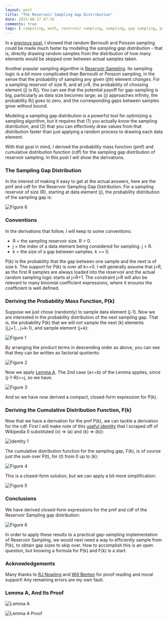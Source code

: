```yaml
---
layout: post
title: "The Reservoir Sampling Gap Distribution"
date: 2015-08-17 07:35
comments: true
tags: [ computing, math, reservoir sampling, sampling, gap sampling, probability ]
---
```

In a [previous post](http://erikerlandson.github.io/blog/2014/09/11/faster-random-samples-with-gap-sampling/), I showed that random Bernoulli and Poisson sampling could be made much faster by modeling the _sampling gap distribution_ - that is, directly drawing random samples from the distribution of how many elements would be skipped over between actual samples taken.

Another popular sampling algorithm is [Reservoir Sampling](https://en.wikipedia.org/wiki/Reservoir_sampling).  Its sampling logic is a bit more complicated than Bernoulli or Poisson sampling, in the sense that the probability of sampling any given (jth) element _changes_. For a sampling reservoir of size R, and all j>R, the probability of choosing element (j) is R/j.  You can see that the potential payoff for gap-sampling is big, particularly as data size becomes large; as (j) approaches infinity, the probability R/j goes to zero, and the corresponding gaps between samples grow without bound. 

Modeling a sampling gap distribution is a powerful tool for optimizing a sampling algorithm, but it requires that (1) you actually _know_ the sampling distribution, and (2) that you can effectively draw values from that distribution faster than just applying a random process to drawing each data element.

With that goal in mind, I derived the probability mass function (pmf) and cumulative distribution function (cdf) for the sampling gap distribution of reservoir sampling.  In this post I will show the derivations.

### The Sampling Gap Distribution
In the interest of making it easy to get at the actual answers, here are the pmf and cdf for the Reservoir Sampling Gap Distribution.  For a sampling reservoir of size (R), starting at data element (j), the probability distribution of the sampling gap is:

![Figure 6](/assets/images/reservoir1/figure6.png "Figure 6")

### Conventions
In the derivations that follow, I will keep to some conventions:

* R = the sampling reservoir size.  R > 0.
* j = the index of a data element being considered for sampling.  j > R.
* k = the size of a gap between samples.  k >= 0.

P(k) is the probability that the gap between one sample and the next is of size k.  The support for P(k) is over all k>=0.  I will generally assume that j>R, as the first R samples are always loaded into the reservoir and the actual random sampling logic starts at j=R+1.  The constraint j>R will also be relevant to many binomial coefficient expressions, where it ensures the coefficient is well defined.

### Deriving the Probability Mass Function, P(k)
Suppose we just chose (randomly) to sample data element (j-1).  Now we are interested in the probability distribution of the next sampling gap.  That is, the probability P(k) that we will _not_ sample the next (k) elements {j,j+1,...j+k-1}, and sample element (j+k):

![Figure 1](/assets/images/reservoir1/figure1.png "Figure 1")

By arranging the product terms in descending order as above, you can see that they can be written as factorial quotients:

![Figure 2](/assets/images/reservoir1/figure2.png "Figure 2")

Now we apply [Lemma A](#LemmaA).  The 2nd case (a<=b) of the Lemma applies, since (j-1-R)<=j, so we have:

![Figure 3](/assets/images/reservoir1/figure3.png "Figure 3")

And so we have now derived a compact, closed-form expression for P(k).

### Deriving the Cumulative Distribution Function, F(k)
Now that we have a derivation for the pmf P(k), we can tackle a derivation for the cdf.  First I will make note of this [useful identity](https://en.wikipedia.org/wiki/Binomial_coefficient#Series_involving_binomial_coefficients) that I scraped off of Wikipedia (I substituted (x) => (a) and (k) => (b)):

![identity 1](/assets/images/reservoir1/identity1.png "identity 1")

The cumulative distribution function for the sampling gap, F(k), is of course just the sum over P(t), for (t) from 0 up to (k):

![Figure 4](/assets/images/reservoir1/figure4.png "Figure 4")

This is a closed-form solution, but we can apply a bit more simplification:

![Figure 5](/assets/images/reservoir1/figure5.png "Figure 5")

### Conclusions

We have derived closed-form expressions for the pmf and cdf of the Reservoir Sampling gap distribution:

![Figure 6](/assets/images/reservoir1/figure6.png "Figure 6")

In order to apply these results to a practical gap-sampling implementation of Reservoir Sampling, we would next need a way to efficiently sample from P(k), to obtain gap sizes to skip over.  How to accomplish this is an open question, but knowing a formula for P(k) and F(k) is a start.

### Acknowledgements
Many thanks to [RJ Nowling](http://rnowling.github.io/) and [Will Benton](http://chapeau.freevariable.com/) for proof reading and moral support!  Any remaining errors are my own fault.

<a name="LemmaA"></a>
### Lemma A, And Its Proof
![Lemma A](/assets/images/reservoir1/lemmaA.png "Lemma A")

![Lemma A Proof](/assets/images/reservoir1/lemmaAproof.png "Lemma A Proof")
